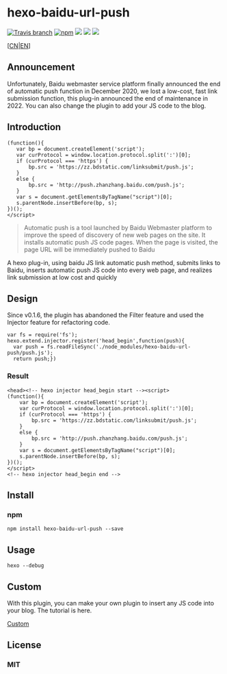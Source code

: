 # hexo-baidu-url-push

[![Travis branch](https://img.shields.io/travis/rust-lang/rust/master.svg)]()
 [![npm](https://img.shields.io/npm/l/express.svg)](https://github.com/xuanmiaog/hexo-baidu-url-push/blob/master/LICENSE) 
[![](https://img.shields.io/badge/npm-package-brightgreen.svg)](https://www.npmjs.com/package/hexo-baidu-url-push)
[![](https://img.shields.io/badge/Hexo-2.4%2B-brightgreen.svg)](http://hexo.io) 
[![](https://img.shields.io/npm/dy/hexo-baidu-url-push?label=download)](https://npm-stat.com/charts.html?package=hexo-baidu-url-push&from=2018-01-10&to=2022-11-23)                                                                     


[[CN|](https://github.com/XuanmiaoG/hexo-baidu-url-push/wiki/READEMECN)[EN](https://github.com/XuanmiaoG/hexo-baidu-url-push#readme)]
## Announcement
  Unfortunately, Baidu webmaster service platform finally announced the end of automatic push function in December 2020, we lost a low-cost, fast link submission function, this plug-in announced the end of maintenance in 2022. You can also change the plugin to add your JS code to the blog.
## Introduction

 ```javascripts
(function(){
    var bp = document.createElement('script');
    var curProtocol = window.location.protocol.split(':')[0];
    if (curProtocol === 'https') {
        bp.src = 'https://zz.bdstatic.com/linksubmit/push.js';        
    }
    else {
        bp.src = 'http://push.zhanzhang.baidu.com/push.js';
    }
    var s = document.getElementsByTagName("script")[0];
    s.parentNode.insertBefore(bp, s);
})();
</script>
```

> Automatic push is a tool launched by Baidu Webmaster platform to improve the speed of discovery of new web pages on the site. It installs automatic push JS code pages. When the page is visited, the page URL will be immediately pushed to Baidu

A hexo plug-in, using baidu JS link automatic push method, submits links to Baidu, inserts automatic push JS code into every web page, and realizes link submission at low cost and quickly



## Design
Since v0.1.6, the plugin has abandoned the Filter feature and used the Injector feature for refactoring code.
```
var fs = require('fs');
hexo.extend.injector.register('head_begin',function(push){
  var push = fs.readFileSync('./node_modules/hexo-baidu-url-push/push.js');
  return push;})
```
### Result
```
<head><!-- hexo injector head_begin start --><script>
(function(){
    var bp = document.createElement('script');
    var curProtocol = window.location.protocol.split(':')[0];
    if (curProtocol === 'https') {
        bp.src = 'https://zz.bdstatic.com/linksubmit/push.js';        
    }
    else {
        bp.src = 'http://push.zhanzhang.baidu.com/push.js';
    }
    var s = document.getElementsByTagName("script")[0];
    s.parentNode.insertBefore(bp, s);
})();
</script>
<!-- hexo injector head_begin end -->
```
## Install

### npm

```
npm install hexo-baidu-url-push --save
```
## Usage
```
hexo --debug
```
## Custom
With this plugin, you can make your own plugin to insert any JS code into your blog. The tutorial is here. 

[Custom](https://github.com/XuanmiaoG/hexo-baidu-url-push/wiki/Custom-your-Plugin-to-add-js-into-your-blog)

## License
### MIT
